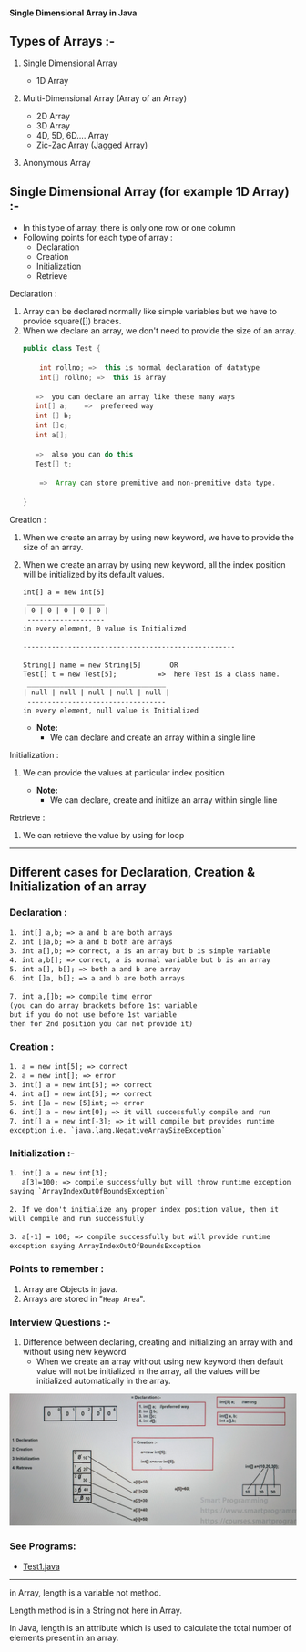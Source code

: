 #### Single Dimensional Array in Java

## Types of Arrays :-

1. Single Dimensional Array
   - 1D Array
   

2. Multi-Dimensional Array (Array of an Array)
   - 2D Array
   - 3D Array
   - 4D, 5D, 6D.... Array
   - Zic-Zac Array (Jagged Array)


3. Anonymous Array


## Single Dimensional Array (for example 1D Array) :-
- In this type of array, there is only one row or one column
- Following points for each type of array : 
  - Declaration 
  - Creation
  - Initialization 
  - Retrieve

Declaration :
1. Array can be declared normally like simple variables but we have to provide square([]) braces.
2. When we declare an array, we don't need to provide the size of an array.
   ```java
   public class Test {
      
       int rollno; =>  this is normal declaration of datatype
       int[] rollno; =>  this is array
      
      =>  you can declare an array like these many ways
      int[] a;    =>  prefereed way
      int [] b;
      int []c;
      int a[];
   
      =>  also you can do this
      Test[] t; 
   
       =>  Array can store premitive and non-premitive data type.

   }
   
   ```

Creation : 

1. When we create an array by using new keyword, we have to provide the size of an array.
2. When we create an array by using new keyword, all the index position will be initialized by its default values.

   ```
   int[] a = new int[5]
    ___________________
   | 0 | 0 | 0 | 0 | 0 |
    ------------------- 
   in every element, 0 value is Initialized
   
   ----------------------------------------------------
   
   String[] name = new String[5]       OR
   Test[] t = new Test[5];          =>  here Test is a class name.
    __________________________________
   | null | null | null | null | null |
    ----------------------------------
   in every element, null value is Initialized
   
   ```

   - **Note:**
     - We can declare and create an array within a single line


Initialization :

1. We can provide the values at particular index position


   - **Note:**
     - We can declare, create and initlize an array within single line

Retrieve :
1. We can retrieve the value by using for loop

----


## Different cases for Declaration, Creation & Initialization of an array

### Declaration :

```
1. int[] a,b; => a and b are both arrays
2. int []a,b; => a and b both are arrays
3. int a[],b; => correct, a is an array but b is simple variable
4. int a,b[]; => correct, a is normal variable but b is an array
5. int a[], b[]; => both a and b are array
6. int []a, b[]; => a and b are both arrays

7. int a,[]b; => compile time error 
(you can do array brackets before 1st variable 
but if you do not use before 1st variable
then for 2nd position you can not provide it)
```

### Creation :
```
1. a = new int[5]; => correct
2. a = new int[]; => error
3. int[] a = new int[5]; => correct
4. int a[] = new int[5]; => correct
5. int []a = new [5]int; => error
6. int[] a = new int[0]; => it will successfully compile and run
7. int[] a = new int[-3]; => it will compile but provides runtime exception i.e. `java.lang.NegativeArraySizeException`
```

### Initialization :-
```
1. int[] a = new int[3];
   a[3]=100; => compile successfully but will throw runtime exception saying `ArrayIndexOutOfBoundsException`

2. If we don't initialize any proper index position value, then it will compile and run successfully

3. a[-1] = 100; => compile successfully but will provide runtime exception saying ArrayIndexOutOfBoundsException
```
### Points to remember :
1. Array are Objects in java.
2. Arrays are stored in "`Heap Area`".

### Interview Questions :-
1. Difference between declaring, creating and initializing an array with and without using new keyword
   - When we create an array without using new keyword then default value will not be initialized in the array, all the values will be initialized automatically in the array.

![1dArray.png](_2/images/1dArray.png)

### See Programs:
- [Test1.java](_2%2FTest1.java)

----
in Array, length is a variable not method.

Length method is in a String not here in Array.

In Java, length is an attribute which is used to calculate the total number of elements present in an array.
